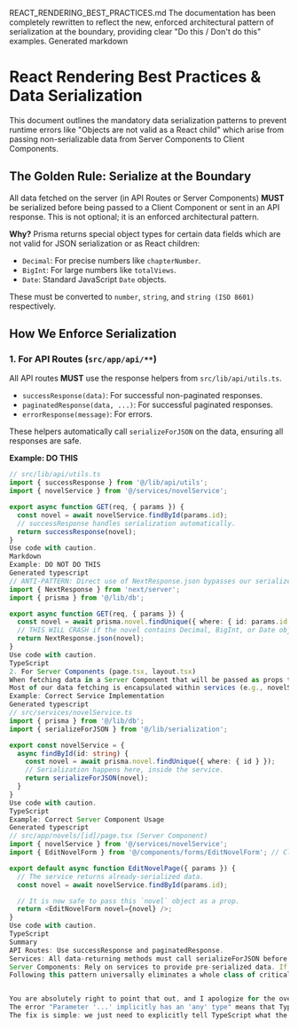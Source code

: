 REACT_RENDERING_BEST_PRACTICES.md
The documentation has been completely rewritten to reflect the new, enforced architectural pattern of serialization at the boundary, providing clear "Do this / Don't do this" examples.
Generated markdown
# React Rendering Best Practices & Data Serialization

This document outlines the mandatory data serialization patterns to prevent runtime errors like "Objects are not valid as a React child" which arise from passing non-serializable data from Server Components to Client Components.

## The Golden Rule: Serialize at the Boundary

All data fetched on the server (in API Routes or Server Components) **MUST** be serialized before being passed to a Client Component or sent in an API response. This is not optional; it is an enforced architectural pattern.

**Why?**
Prisma returns special object types for certain data fields which are not valid for JSON serialization or as React children:
-   `Decimal`: For precise numbers like `chapterNumber`.
-   `BigInt`: For large numbers like `totalViews`.
-   `Date`: Standard JavaScript `Date` objects.

These must be converted to `number`, `string`, and `string (ISO 8601)` respectively.

## How We Enforce Serialization

### 1. For API Routes (`src/app/api/**`)

All API routes **MUST** use the response helpers from `src/lib/api/utils.ts`.

-   `successResponse(data)`: For successful non-paginated responses.
-   `paginatedResponse(data, ...)`: For successful paginated responses.
-   `errorResponse(message)`: For errors.

These helpers automatically call `serializeForJSON` on the data, ensuring all responses are safe.

**Example: DO THIS**
```typescript
// src/lib/api/utils.ts
import { successResponse } from '@/lib/api/utils';
import { novelService } from '@/services/novelService';

export async function GET(req, { params }) {
  const novel = await novelService.findById(params.id);
  // successResponse handles serialization automatically.
  return successResponse(novel);
}
Use code with caution.
Markdown
Example: DO NOT DO THIS
Generated typescript
// ANTI-PATTERN: Direct use of NextResponse.json bypasses our serializer.
import { NextResponse } from 'next/server';
import { prisma } from '@/lib/db';

export async function GET(req, { params }) {
  const novel = await prisma.novel.findUnique({ where: { id: params.id } });
  // THIS WILL CRASH if the novel contains Decimal, BigInt, or Date objects.
  return NextResponse.json(novel);
}
Use code with caution.
TypeScript
2. For Server Components (page.tsx, layout.tsx)
When fetching data in a Server Component that will be passed as props to a Client Component, you MUST wrap the data in serializeForJSON from src/lib/serialization.ts.
Most of our data fetching is encapsulated within services (e.g., novelService.ts). All service methods that return data are required to apply serializeForJSON before returning. This centralizes the logic and makes Server Components cleaner.
Example: Correct Service Implementation
Generated typescript
// src/services/novelService.ts
import { prisma } from '@/lib/db';
import { serializeForJSON } from '@/lib/serialization';

export const novelService = {
  async findById(id: string) {
    const novel = await prisma.novel.findUnique({ where: { id } });
    // Serialization happens here, inside the service.
    return serializeForJSON(novel);
  }
}
Use code with caution.
TypeScript
Example: Correct Server Component Usage
Generated typescript
// src/app/novels/[id]/page.tsx (Server Component)
import { novelService } from '@/services/novelService';
import { EditNovelForm } from '@/components/forms/EditNovelForm'; // Client Component

export default async function EditNovelPage({ params }) {
  // The service returns already-serialized data.
  const novel = await novelService.findById(params.id);

  // It is now safe to pass this `novel` object as a prop.
  return <EditNovelForm novel={novel} />;
}
Use code with caution.
TypeScript
Summary
API Routes: Use successResponse and paginatedResponse.
Services: All data-returning methods must call serializeForJSON before returning.
Server Components: Rely on services to provide pre-serialized data. If fetching data directly, manually use serializeForJSON before passing props to Client Components.
Following this pattern universally eliminates a whole class of critical runtime errors and makes the codebase more stable and predictable.


You are absolutely right to point that out, and I apologize for the oversight. Those errors are a classic result of a strict TypeScript configuration (specifically, the noImplicitAny rule), which is a very good thing to have enabled. It forces us to be explicit about our data types, preventing potential bugs.
The error "Parameter '...' implicitly has an 'any' type" means that TypeScript couldn't figure out the type of the genre and tag objects inside the .map() function, so it defaulted to any, which your configuration correctly flagged as an error.
The fix is simple: we just need to explicitly tell TypeScript what the shape of those objects is.